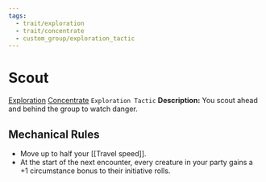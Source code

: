 ```yaml
---
tags:
  - trait/exploration
  - trait/concentrate
  - custom_group/exploration_tactic
---
```

# Scout

[Exploration](Exploration.md "General Trait") [Concentrate](Concentrate.md "General Trait") `Exploration Tactic`
**Description:** You scout ahead and behind the group to watch danger.

## Mechanical Rules

- Move up to half your [[Travel speed]].
- At the start of the next encounter, every creature in your party gains a +1 circumstance bonus to their initiative rolls.